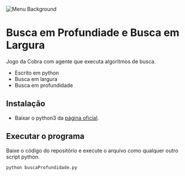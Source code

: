 ![Menu Background](grafos\estados\brasileiros.png)

# Busca em Profundiade e Busca em Largura

Jogo da Cobra com agente que executa algoritmos de busca.

* Escrito em python
* Busca em largura
* Busca em profundidade


## Instalação

* Baixar o python3 da [página oficial](https://www.python.org/downloads/).

## Executar o programa
Baixe o código do repositório e execute o arquivo como qualquer outro script python.
```
python buscaProfundidade.py
```




